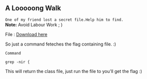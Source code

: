 
## A Looooong Walk

`One of my friend lost a secret file.Help him to find.` <br/>
<b>Note:</b> Avoid Labour Work ; )

File : <a href="https://drive.google.com/open?id=1tozO1sioDwXwSVlvnpgABNj1u2kV5-w5">Download here</a>


So just a command feteches the flag containing file. :)

``Command``

`grep -nir {`

This will return the class file, just run the file to you'll get the flag :)
